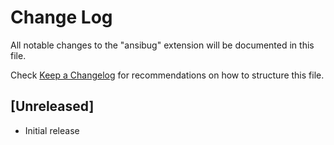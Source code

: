 # Change Log

All notable changes to the "ansibug" extension will be documented in this file.

Check [Keep a Changelog](http://keepachangelog.com/) for recommendations on how to structure this file.

## [Unreleased]

- Initial release